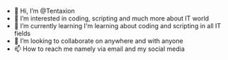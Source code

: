 - 👋 Hi, I’m @Tentaxion
- 👀 I’m interested in coding, scripting and much more about IT world
- 🌱 I’m currently learning I'm learning about coding and scripting in all IT fields
- 💞️ I’m looking to collaborate on anywhere and with anyone
- 📫 How to reach me namely via email and my social media

<!---
Tentaxion/Tentaxion is a ✨ special ✨ repository because its `README.md` (this file) appears on your GitHub profile.
You can click the Preview link to take a look at your changes.
--->
